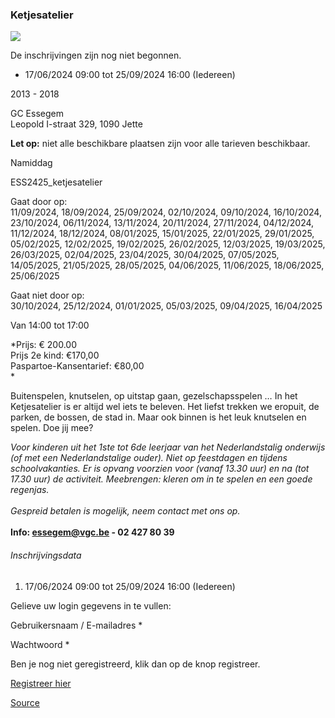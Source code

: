 ### Ketjesatelier

![](https://s3-eu-west-1.amazonaws.com/os-kwdo/prod/vgc/images/activity/666c349324b40_Ketjesatelier1_Kinderateliers_23-24_©_Marjon_Udo_%28131%29.JPG)

De inschrijvingen zijn nog niet begonnen.

* 17/06/2024 09:00 tot 25/09/2024 16:00 (Iedereen)

2013 - 2018

GC Essegem  
Leopold I-straat 329, 1090 Jette

**Let op:** niet alle beschikbare plaatsen zijn voor alle tarieven beschikbaar.

Namiddag

ESS2425_ketjesatelier

Gaat door op:  
11/09/2024, 18/09/2024, 25/09/2024, 02/10/2024, 09/10/2024, 16/10/2024, 23/10/2024, 06/11/2024, 13/11/2024, 20/11/2024, 27/11/2024, 04/12/2024, 11/12/2024, 18/12/2024, 08/01/2025, 15/01/2025, 22/01/2025, 29/01/2025, 05/02/2025, 12/02/2025, 19/02/2025, 26/02/2025, 12/03/2025, 19/03/2025, 26/03/2025, 02/04/2025, 23/04/2025, 30/04/2025, 07/05/2025, 14/05/2025, 21/05/2025, 28/05/2025, 04/06/2025, 11/06/2025, 18/06/2025, 25/06/2025

Gaat niet door op:  
30/10/2024, 25/12/2024, 01/01/2025, 05/03/2025, 09/04/2025, 16/04/2025

Van 14:00 tot 17:00

*Prijs: € 200.00  
Prijs 2e kind: €170,00  
Paspartoe-Kansentarief: €80,00  
*

Buitenspelen, knutselen, op uitstap gaan, gezelschapsspelen … In het Ketjesatelier is er altijd wel iets te beleven. Het liefst trekken we eropuit, de parken, de bossen, de stad in. Maar ook binnen is het leuk knutselen en spelen. Doe jij mee?  

*Voor kinderen uit het 1ste tot 6de leerjaar van het Nederlandstalig onderwijs (of met een Nederlandstalige ouder). Niet op feestdagen en tijdens schoolvakanties. Er is opvang voorzien voor (vanaf 13.30 uur) en na (tot 17.30 uur) de activiteit. Meebrengen: kleren om in te spelen en een goede regenjas.*  
<br/>*Gespreid betalen is mogelijk, neem contact met ons op.*  
<br/>****Info: [essegem@vgc.be](mailto:essegem@vgc.be) - 02 427 80 39****  

###### Inschrijvingsdata

1.  17/06/2024 09:00 tot 25/09/2024 16:00 (Iedereen)

Gelieve uw login gegevens in te vullen:

Gebruikersnaam / E-mailadres \* 

Wachtwoord \* 

  

Ben je nog niet geregistreerd, klik dan op de knop registreer.

[Registreer hier](/registration)

[Source](https://tickets.vgc.be/activity/subscribe/ESS2425_ketjesatelier)